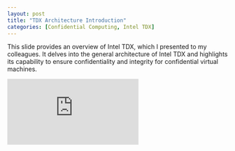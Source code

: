 ```yaml
---
layout: post
title: "TDX Architecture Introduction"
categories: [Confidential Computing, Intel TDX]
---
```


This slide provides an overview of Intel TDX, which I presented to my colleagues. 
It delves into the general architecture of Intel TDX and highlights its capability 
to ensure confidentiality and integrity for confidential virtual machines.


<link rel="stylesheet" href="/assets/css/styles.css"> 

<div class="iframe-container">
  <iframe src="https://onedrive.live.com/embed?resid=B1DD2A54FA983FCD%21298&amp;authkey=!ACMSjcHUovRCmrc&amp;em=2&amp;wdAr=1.7777777777777777&amp;wdEaaCheck=0" frameborder="0">This is an embedded <a target="_blank" href="https://office.com">Microsoft Office</a> presentation, powered by <a target="_blank" href="https://office.com/webapps">Office</a>.</iframe>
</div>

